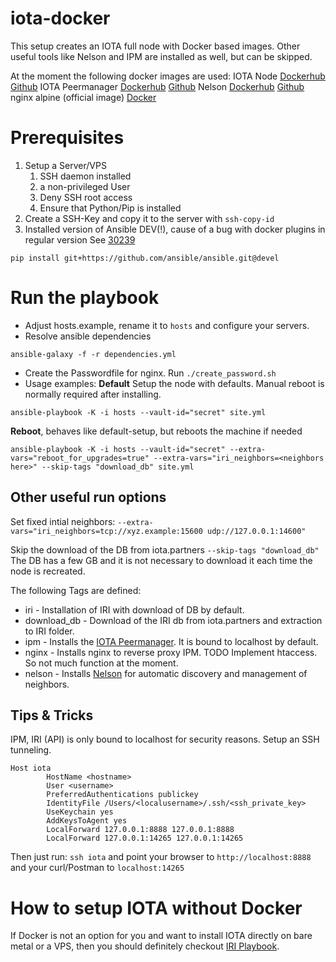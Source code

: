 # iota-docker
This setup creates an IOTA full node with Docker based images. Other useful tools like Nelson and IPM are installed as well, but can be skipped.

At the moment the following docker images are used:
IOTA Node [Dockerhub](hhttps://hub.docker.com/r/rootlogin/iota-iri/) [Github](https://github.com/chrootLogin/iota-iri)
IOTA Peermanager [Dockerhub](https://hub.docker.com/r/ixidion/ipm/) [Github](https://github.com/akashgoswami/ipm)
Nelson [Dockerhub](https://hub.docker.com/r/romansemko/nelson.cli/) [Github](https://github.com/SemkoDev/nelson.cli)
nginx alpine (official image) [Docker](https://hub.docker.com/_/nginx/)

# Prerequisites
1. Setup a Server/VPS
   1. SSH daemon installed
   1. a non-privileged User
   1. Deny SSH root access
   1. Ensure that Python/Pip is installed
1. Create a SSH-Key and copy it to the server with `ssh-copy-id`
1. Installed version of Ansible DEV(!), cause of a bug with docker plugins in regular version See [30239](https://github.com/ansible/ansible/issues/30239)
```
pip install git+https://github.com/ansible/ansible.git@devel
```

# Run the playbook
* Adjust hosts.example, rename it to `hosts` and configure your servers.
* Resolve ansible dependencies
```
ansible-galaxy -f -r dependencies.yml
```
* Create the Passwordfile for nginx. Run ```./create_password.sh```
* Usage examples: **Default** Setup the node with defaults. Manual reboot is normally required after installing.
```
ansible-playbook -K -i hosts --vault-id="secret" site.yml
```
**Reboot**, behaves like default-setup, but reboots the machine if needed
```
ansible-playbook -K -i hosts --vault-id="secret" --extra-vars="reboot_for_upgrades=true" --extra-vars="iri_neighbors=<neighbors here>" --skip-tags "download_db" site.yml
```

## Other useful run options
Set fixed intial neighbors:
```--extra-vars="iri_neighbors=tcp://xyz.example:15600 udp://127.0.0.1:14600"```

Skip the download of the DB from iota.partners ```--skip-tags "download_db"``` The DB has a few GB and it is not necessary to download it each time the node is recreated.

The following Tags are defined:
* iri - Installation of IRI with download of DB by default.
* download_db - Download of the IRI db from iota.partners and extraction to IRI folder.
* ipm - Installs the [IOTA Peermanager](https://github.com/akashgoswami/ipm). It is bound to localhost by default.
* nginx - Installs nginx to reverse proxy IPM. TODO Implement htaccess. So not much function at the moment.
* nelson - Installs [Nelson]() for automatic discovery and management of neighbors.

## Tips & Tricks
IPM, IRI (API) is only bound to localhost for security reasons. Setup an SSH tunneling.
```
Host iota
        HostName <hostname>
        User <username>
        PreferredAuthentications publickey
        IdentityFile /Users/<localusername>/.ssh/<ssh_private_key>
        UseKeychain yes
        AddKeysToAgent yes
        LocalForward 127.0.0.1:8888 127.0.0.1:8888
        LocalForward 127.0.0.1:14265 127.0.0.1:14265
```

Then just run: ```ssh iota``` and point your browser to ```http://localhost:8888``` and your curl/Postman to ```localhost:14265```

# How to setup IOTA without Docker
If Docker is not an option for you and want to install IOTA directly on bare metal or a VPS, then you should definitely checkout [IRI Playbook](https://github.com/nuriel77/iri-playbook).
